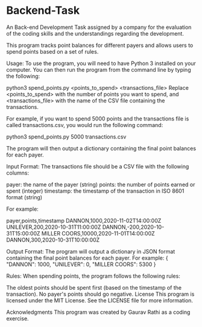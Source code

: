 # Backend-Task
An Back-end Development Task assigned by a company for the evaluation of the coding skills and the understandings regarding the development.

This program tracks point balances for different payers and allows users to spend points based on a set of rules.

Usage:
To use the program, you will need to have Python 3 installed on your computer. You can then run the program from the command line by typing the following:

python3 spend_points.py <points_to_spend> <transactions_file>
Replace <points_to_spend> with the number of points you want to spend, and <transactions_file> with the name of the CSV file containing the transactions.

For example, if you want to spend 5000 points and the transactions file is called transactions.csv, you would run the following command:

python3 spend_points.py 5000 transactions.csv

The program will then output a dictionary containing the final point balances for each payer.

Input Format:
The transactions file should be a CSV file with the following columns:

payer: the name of the payer (string)
points: the number of points earned or spent (integer)
timestamp: the timestamp of the transaction in ISO 8601 format (string)

For example:

payer,points,timestamp
DANNON,1000,2020-11-02T14:00:00Z
UNILEVER,200,2020-10-31T11:00:00Z
DANNON,-200,2020-10-31T15:00:00Z
MILLER COORS,10000,2020-11-01T14:00:00Z
DANNON,300,2020-10-31T10:00:00Z

Output Format:
The program will output a dictionary in JSON format containing the final point balances for each payer.
For example:
{
    "DANNON": 1000,
    "UNILEVER": 0,
    "MILLER COORS": 5300
}

Rules:
When spending points, the program follows the following rules:

The oldest points should be spent first (based on the timestamp of the transaction).
No payer's points should go negative.
License
This program is licensed under the MIT License. See the LICENSE file for more information.

Acknowledgments
This program was created by Gaurav Rathi as a coding exercise.
